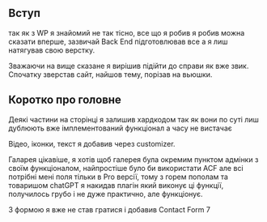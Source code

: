 ## Вступ

так як з WP я знайомий не так тісно, все що я робив я робив можна сказати вперше, зазвичай Back End підготовлював все а я лиш натягував свою верстку.

Зважаючи на вище сказане я вирішив підійти до справи як вже звик.
Спочатку зверстав сайт, найшов тему, порізав на вьюшки. 

## Коротко про головне

Деякі частини на сторінці я залишив хардкодом так як вони по суті лиш дублюють вже імплементований функціонал а часу не вистачає

Відео, іконки, текст я добавив через customizer.

Галарея цікавіше, я хотів щоб галерея була окремим пунктом адмінки з своїм функціоналом, найпростіше було би використати ACF але всі потрібні мені поля тільки в Pro версії, тому з горем пополам та товаришом chatGPT я накидав плагін який виконує ці функції, получилось грубо і не дуже практично, але функціонує. 

З формою я вже не став гратися і добавив Contact Form 7

